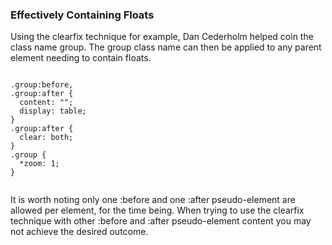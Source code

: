 ### Effectively Containing Floats

Using the clearfix technique for example, Dan Cederholm helped coin the class name group. The group class name can then be applied to any parent element needing to contain floats.

```

.group:before,
.group:after {
  content: "";
  display: table;
}
.group:after {
  clear: both;
}
.group {
  *zoom: 1;
}


```

It is worth noting only one :before and one :after pseudo-element are allowed per element, for the time being. When trying to use the clearfix technique with other :before and :after pseudo-element content you may not achieve the desired outcome.
